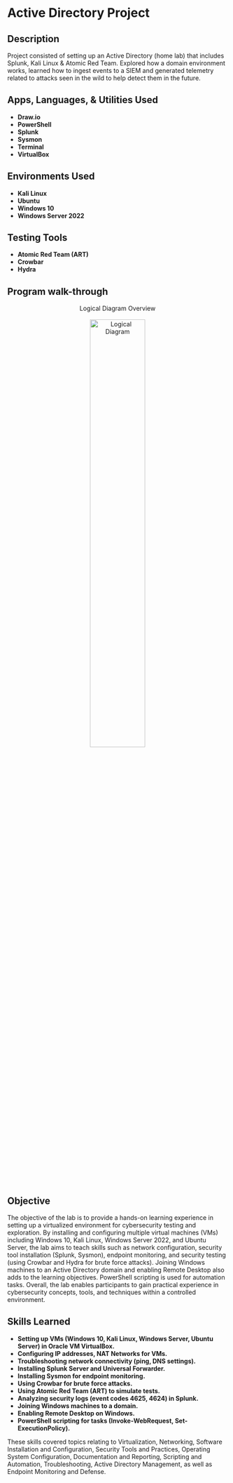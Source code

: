 <h1>Active Directory Project</h1>


<h2>Description</h2>
Project consisted of setting up an Active Directory (home lab) that includes Splunk, Kali Linux & Atomic Red Team. Explored how a domain environment works, learned how to ingest events to a SIEM and generated telemetry related to attacks seen in the wild to help detect them in the future.
<br />


<h2>Apps, Languages, & Utilities Used</h2>

- <b>Draw.io</b>
- <b>PowerShell</b>
- <b>Splunk</b>
- <b>Sysmon</b>
- <b>Terminal</b>
- <b>VirtualBox</b>

<h2>Environments Used </h2>

- <b>Kali Linux</b>
- <b>Ubuntu</b> 
- <b>Windows 10</b>
- <b>Windows Server 2022</b>

<h2>Testing Tools </h2>

- <b>Atomic Red Team (ART)</b> 
- <b>Crowbar</b>
- <b>Hydra</b> 


<h2>Program walk-through</h2>
<p align="center">
Logical Diagram Overview </br>
</br>
<img src="https://i.imgur.com/ClzXIvc.png" height="50%" width="50%" alt="Logical Diagram"/>
<br />
<br />

<h2>Objective</h2>
The objective of the lab is to provide a hands-on learning experience in setting up a virtualized environment for cybersecurity testing and exploration. By installing and configuring multiple virtual machines (VMs) including Windows 10, Kali Linux, Windows Server 2022, and Ubuntu Server, the lab aims to teach skills such as network configuration, security tool installation (Splunk, Sysmon), endpoint monitoring, and security testing (using Crowbar and Hydra for brute force attacks). Joining Windows machines to an Active Directory domain and enabling Remote Desktop also adds to the learning objectives. PowerShell scripting is used for automation tasks. Overall, the lab enables participants to gain practical experience in cybersecurity concepts, tools, and techniques within a controlled environment.

<h2>Skills Learned</h2>

- <b>Setting up VMs (Windows 10, Kali Linux, Windows Server, Ubuntu Server) in Oracle VM VirtualBox.</b>
- <b>Configuring IP addresses, NAT Networks for VMs.</b>
- <b>Troubleshooting network connectivity (ping, DNS settings).</b>
- <b>Installing Splunk Server and Universal Forwarder.</b>
- <b>Installing Sysmon for endpoint monitoring.</b>
- <b>Using Crowbar for brute force attacks.</b>
- <b>Using Atomic Red Team (ART) to simulate tests.</b>
- <b>Analyzing security logs (event codes 4625, 4624) in Splunk.</b>
- <b>Joining Windows machines to a domain.</b>
- <b>Enabling Remote Desktop on Windows.</b>
- <b>PowerShell scripting for tasks (Invoke-WebRequest, Set-ExecutionPolicy).</b>

These skills covered topics relating to Virtualization, Networking, Software Installation and Configuration, Security Tools and Practices, Operating System Configuration, Documentation and Reporting, Scripting and Automation, Troubleshooting, Active Directory Management, as well as Endpoint Monitoring and Defense.

<!--
 ```diff
- text in red
+ text in green
! text in orange
# text in gray
@@ text in purple (and bold)@@
```
--!>
